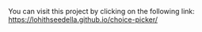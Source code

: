 You can visit this project by clicking on the following link:
https://lohithseedella.github.io/choice-picker/
